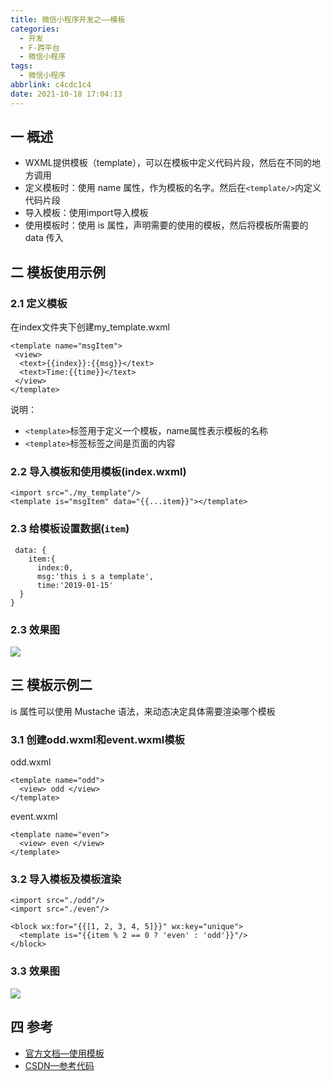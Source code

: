 ```yaml
---
title: 微信小程序开发之——模板
categories:
  - 开发
  - F-跨平台
  - 微信小程序
tags:
  - 微信小程序
abbrlink: c4cdc1c4
date: 2021-10-18 17:04:13
---
```

## 一 概述

* WXML提供模板（template），可以在模板中定义代码片段，然后在不同的地方调用
* 定义模板时：使用 name 属性，作为模板的名字。然后在`<template/>`内定义代码片段
* 导入模板：使用import导入模板
* 使用模板时：使用 is 属性，声明需要的使用的模板，然后将模板所需要的 data 传入

<!--more-->

## 二 模板使用示例

### 2.1 定义模板

在index文件夹下创建my_template.wxml

```
<template name="msgItem">
 <view>
  <text>{{index}}:{{msg}}</text>
  <text>Time:{{time}}</text>
 </view>
</template>
```

说明：

* `<template>`标签用于定义一个模板，name属性表示模板的名称
* `<template>`标签标签之间是页面的内容

### 2.2 导入模板和使用模板(index.wxml)

```
<import src="./my_template"/>
<template is="msgItem" data="{{...item}}"></template> 
```

### 2.3 给模板设置数据(`item`)

```
 data: {
    item:{
      index:0,
      msg:'this i s a template',
      time:'2019-01-15'
  }
}
```

### 2.3 效果图

![][1]
## 三 模板示例二

is 属性可以使用 Mustache 语法，来动态决定具体需要渲染哪个模板

### 3.1 创建odd.wxml和event.wxml模板

odd.wxml

```
<template name="odd">
  <view> odd </view>
</template>
```

event.wxml

```
<template name="even">
  <view> even </view>
</template>
```

### 3.2 导入模板及模板渲染

```
<import src="./odd"/>
<import src="./even"/>

<block wx:for="{{[1, 2, 3, 4, 5]}}" wx:key="unique">
  <template is="{{item % 2 == 0 ? 'even' : 'odd'}}"/>
</block>
```

### 3.3 效果图
![][2]

## 四 参考

* [官方文档—使用模板](https://developers.weixin.qq.com/miniprogram/dev/reference/wxml/template.html)
* [CSDN—参考代码](https://download.csdn.net/download/Calvin_zhou/33240601)




[1]:https://jsd.onmicrosoft.cn/gh/PGzxc/CDN/blog-wechat/wechat-template-item-view.png
[2]:https://jsd.onmicrosoft.cn/gh/PGzxc/CDN/blog-wechat/wechat-template-mustache-view.png